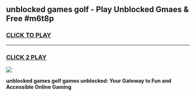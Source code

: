 
## unblocked games golf - Play Unblocked Gmaes & Free #m6t8p
<h3>
<a href="https://news.freeplayer.one?title=unblocked_games_golf&ref=26F">CLICK TO PLAY</a></h3>
<hr>

<h3>
<a href="https://news.freeplayer.one?title=unblocked_games_golf&ref=26F">CLICK 2 PLAY</a>
  
</h3>

<a href="https://news.freeplayer.one?title=unblocked_games_golf&ref=26F/"><img src="https://clearcache.store/games.png"></a>


**unblocked games golf games unblocked: Your Gateway to Fun and Accessible Online Gaming**
